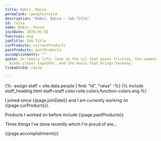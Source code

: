 ```yaml
---
title: Kabir, Raisa
permalink: /people/raisa
description: "Kabir, Raisa - Job Title"
id: raisa
name: Kabir, Raisa
joinDate: 1970-01-01
function: eng
jobTitle: Job Title
curProducts: currentProducts
pastProducts: pastProducts
accomplishments: ""
quote: In family life, love is the oil that eases friction, the cement that
  binds closer together, and the music that brings harmony.
linkedinId: raisa

---
```


{%- assign staff = site.data.people | find: "id", "raisa" -%}
{% include staff_heading.html staff=staff color=site.colors.function-colors.eng %}

<p>I joined since {{page.joinDate}} and I am currently working on {{page.curProducts}}.</p>

<p>Products I worked on before include {{page.pastProducts}}</p>

<p>Three things I've done recently which I'm proud of are...</p>
{{page.accomplishments}}
